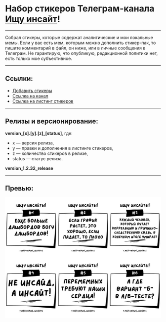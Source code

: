 # Набор стикеров Телеграм-канала [Ищу инсайт](https://t.me/lurking_insights)!
---
Собрал стикеры, которые содержат аналитические и мои локальные мемы.
Если у вас есть мем, которым можно дополнить стикер-пак, то пишите комментарий в файл, он ниже, или в личные сообщения в Телеграм.
Не гарантирую, что опубликую, редакционной политики нет, есть только мое субъективное.

---
## Ссылки:
- [Добавить стикеры](https://t.me/addstickers/lurking_insights)
- [Ссылка на канал](https://t.me/lurking_insights)
- [Ссылка на листинг стикеров](https://docs.google.com/spreadsheets/d/1EbTjJlfecofoTJ6CjHIPyd8oaOYSqDhjTOt5FAry9Zs/edit?usp=sharing)

---
## Релизы и версионирование:
**version_[x].[y].[z]_[status]**, где:
- x — версия релиза,
- y — правки и дополнения в листинге стикеров,
- z — количество стикеров в релизе,
- status — статус релиза.
  
**version_1.2.32_release**

---
## Превью:
![lurking_insights_telegram_stickers_preview](https://github.com/Drewleks/lurking_insights_telegram_stickers/blob/main/lurking_insights_telegram_stickers_preview.jpg)
